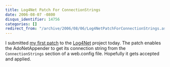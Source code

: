 ```yaml
---
title: Log4Net Patch For ConnectionStrings
date: 2006-08-07 -0800
disqus_identifier: 14756
categories: []
redirect_from: "/archive/2006/08/06/Log4NetPatchForConnectionStrings.aspx/"
---
```


I submitted [my first
patch](https://issues.apache.org/jira/browse/LOG4NET-88 "Patch 88") to
the [Log4Net](http://logging.apache.org/log4net/ "Log4Net logging")
project today. The patch enables the AdoNetAppender to get its
connection string from the `ConnectionStrings` section of a web.config
file. Hopefully it gets accepted and applied.

